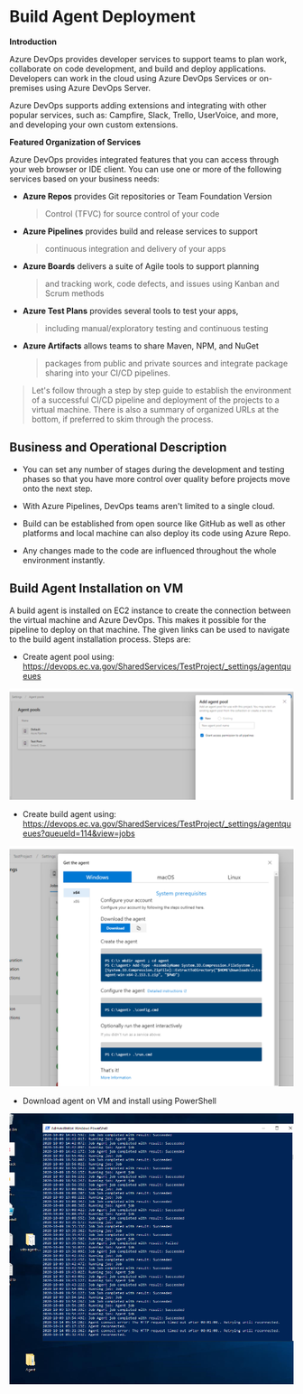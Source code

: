 Build Agent Deployment 
======================

**Introduction**

Azure DevOps provides developer services to support teams to plan work,
collaborate on code development, and build and deploy applications.
Developers can work in the cloud using Azure DevOps Services or
on-premises using Azure DevOps Server.

Azure DevOps supports adding extensions and integrating with other
popular services, such as: Campfire, Slack, Trello, UserVoice, and more,
and developing your own custom extensions.

**Featured Organization of Services**

Azure DevOps provides integrated features that you can access through
your web browser or IDE client. You can use one or more of the following
services based on your business needs:

-   **Azure Repos** provides Git repositories or Team Foundation Version
    > Control (TFVC) for source control of your code

-   **Azure Pipelines** provides build and release services to support
    > continuous integration and delivery of your apps

-   **Azure Boards** delivers a suite of Agile tools to support planning
    > and tracking work, code defects, and issues using Kanban and Scrum
    > methods

-   **Azure Test Plans** provides several tools to test your apps,
    > including manual/exploratory testing and continuous testing

-   **Azure Artifacts** allows teams to share Maven, NPM, and NuGet
    > packages from public and private sources and integrate package
    > sharing into your CI/CD pipelines.

> Let's follow through a step by step guide to establish the environment
> of a successful CI/CD pipeline and deployment of the projects to a
> virtual machine. There is also a summary of organized URLs at the
> bottom, if preferred to skim through the process.

 Business and Operational Description 
------------------------------------

-   You can set any number of stages during the development and testing
    phases so that you have more control over quality before projects
    move onto the next step.

-   With Azure Pipelines, DevOps teams aren\'t limited to a single
    cloud.

-   Build can be established from open source like GitHub as well as
    other platforms and local machine can also deploy its code using
    Azure Repo.

-   Any changes made to the code are influenced throughout the whole
    environment instantly.

 Build Agent Installation on VM
-------------------------------

A build agent is installed on EC2 instance to create the connection
between the virtual machine and Azure DevOps. This makes it possible for
the pipeline to deploy on that machine. The given links can be used to
navigate to the build agent installation process. Steps are:

-   Create agent pool using:
    <https://devops.ec.va.gov/SharedServices/TestProject/_settings/agentqueues>

![](/Media/BAD1.png)

-   Create build agent using:
    <https://devops.ec.va.gov/SharedServices/TestProject/_settings/agentqueues?queueId=114&view=jobs>

![](/Media/BAD2.png)


-   Download agent on VM and install using PowerShell

![](/Media/BAD3.png)

 
                         
